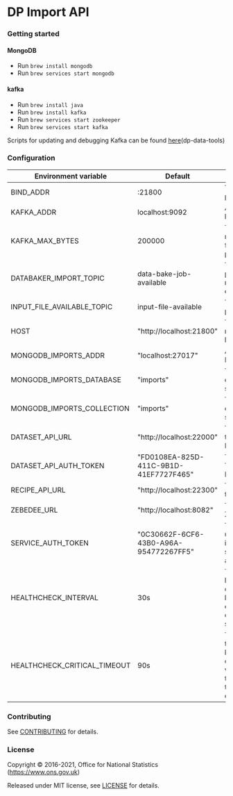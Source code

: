 DP Import API
==============

### Getting started

#### MongoDB
* Run ```brew install mongodb```
* Run ```brew services start mongodb```

#### kafka
* Run ```brew install java```
* Run ```brew install kafka```
* Run ```brew services start zookeeper```
* Run ```brew services start kafka```

Scripts for updating and debugging Kafka can be found [here](https://github.com/ONSdigital/dp-data-tools)(dp-data-tools)

### Configuration

| Environment variable         | Default                                   | Description
| ---------------------------- | ----------------------------------------- | -----------
| BIND_ADDR                    | :21800                                    | The host and port to bind to
| KAFKA_ADDR                   | localhost:9092                            | A list of kafka brokers
| KAFKA_MAX_BYTES              | 200000                                    | The max message size for kafka producer
| DATABAKER_IMPORT_TOPIC       | data-bake-job-available                   | The topic to place messages to data-baker
| INPUT_FILE_AVAILABLE_TOPIC   | input-file-available                      | The topic to place V4 files
| HOST                         | "http://localhost:21800"                  | The host name used to build URLs
| MONGODB_IMPORTS_ADDR         | "localhost:27017"                         | Address of MongoDB
| MONGODB_IMPORTS_DATABASE     | "imports"                                 | The mongodb database to store imports
| MONGODB_IMPORTS_COLLECTION   | "imports"                                 | The mongodb collection to store imports
| DATASET_API_URL              | "http://localhost:22000"                  | The URL for the DatasetAPI
| DATASET_API_AUTH_TOKEN       | "FD0108EA-825D-411C-9B1D-41EF7727F465"    | The Auth Token for the DatasetAPI
| RECIPE_API_URL               | "http://localhost:22300"                  | The URL for the RecipeAPI
| ZEBEDEE_URL                  | "http://localhost:8082"                   | The URL Zebedee
| SERVICE_AUTH_TOKEN           | "0C30662F-6CF6-43B0-A96A-954772267FF5"    | The token used to identify this service when authenticating
| HEALTHCHECK_INTERVAL         | 30s                                       | The time between calling healthcheck endpoints for check subsystems
| HEALTHCHECK_CRITICAL_TIMEOUT | 90s                                       | The time taken for the health changes from warning state to critical due to subsystem check failures

### Contributing

See [CONTRIBUTING](CONTRIBUTING.md) for details.

### License

Copyright © 2016-2021, Office for National Statistics (https://www.ons.gov.uk)

Released under MIT license, see [LICENSE](LICENSE.md) for details.
